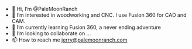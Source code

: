 - 👋 Hi, I’m @PaleMoonRanch
- 👀 I’m interested in woodworking and CNC.  I use Fusion 360 for CAD and CAM.  
- 🌱 I’m currently learning Fusion 360, a never ending adventure
- 💞️ I’m looking to collaborate on ...
- 📫 How to reach me jerry@palemoonranch.com

<!---
PaleMoonRanch/PaleMoonRanch is a ✨ special ✨ repository because its `README.md` (this file) appears on your GitHub profile.
You can click the Preview link to take a look at your changes.
--->
